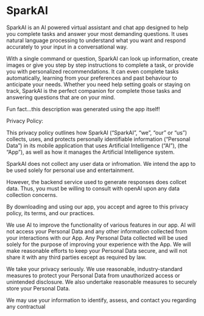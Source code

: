 # SparkAI

SparkAI is an AI powered virtual assistant and chat app designed to help you complete tasks and answer your most demanding questions. It uses natural language processing to understand what you want and respond accurately to your input in a conversational way. 

With a single command or question, SparkAI can look up information, create images or give you step by step instructions to complete a task, or provide you with personalized recommendations. It can even complete tasks automatically, learning from your preferences and past behaviour to anticipate your needs. Whether you need help setting goals or staying on track, SparkAI is the perfect companion for complete those tasks and answering questions that are on your mind. 

Fun fact...this description was generated using the app itself!

Privacy Policy:

This privacy policy outlines how SparkAI (“SparkAI”, “we”, “our” or “us”) collects, uses, and protects personally identifiable information (“Personal Data”) in its mobile application that uses Artificial Intelligence (“AI”), (the “App”), as well as how it manages the Artificial Intelligence system. 

SparkAI does not collect any user data or infromation. We intend the app to be used solely for personal use and entertainment. 

However, the backend service used to generate responses does collcet data. Thus, you must be willing to consult with openAI upon any data collection concerns.

By downloading and using our app, you accept and agree to this privacy policy, its terms, and our practices.

We use AI to improve the functionality of various features in our app. AI will not access your Personal Data and any other information collected from your interactions with our App. Any Personal Data collected will be used solely for the purpose of improving your experience with the App. We will make reasonable efforts to keep your Personal Data secure, and will not share it with any third parties except as required by law. 

We take your privacy seriously. We use reasonable, industry-standard measures to protect your Personal Data from unauthorized access or unintended disclosure. We also undertake reasonable measures to securely store your Personal Data.

We may use your information to identify, assess, and contact you regarding any contractual
